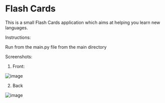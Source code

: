 # Flash Cards

This is a small Flash Cards application which aims at helping you learn new languages.

Instructions:

Run from the main.py file from the main directory

Screenshots:

01. Front:

![image](https://user-images.githubusercontent.com/75262108/177405353-327e0a85-3ba3-411e-a328-0495ebcf07fb.png)

02. Back

![image](https://user-images.githubusercontent.com/75262108/177405397-fa5b051f-0534-4be9-a386-19cd98832b8f.png)

